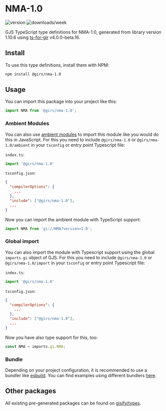 
# NMA-1.0

![version](https://img.shields.io/npm/v/@girs/nma-1.0)
![downloads/week](https://img.shields.io/npm/dw/@girs/nma-1.0)


GJS TypeScript type definitions for NMA-1.0, generated from library version 1.10.6 using [ts-for-gir](https://github.com/gjsify/ts-for-gir) v4.0.0-beta.16.


## Install

To use this type definitions, install them with NPM:
```bash
npm install @girs/nma-1.0
```

## Usage

You can import this package into your project like this:
```ts
import NMA from '@girs/nma-1.0';
```

### Ambient Modules

You can also use [ambient modules](https://github.com/gjsify/ts-for-gir/tree/main/packages/cli#ambient-modules) to import this module like you would do this in JavaScript.
For this you need to include `@girs/nma-1.0` or `@girs/nma-1.0/ambient` in your `tsconfig` or entry point Typescript file:

`index.ts`:
```ts
import '@girs/nma-1.0'
```

`tsconfig.json`:
```json
{
  "compilerOptions": {
    ...
  },
  "include": ["@girs/nma-1.0"],
  ...
}
```

Now you can import the ambient module with TypeScript support: 

```ts
import NMA from 'gi://NMA?version=1.0';
```

### Global import

You can also import the module with Typescript support using the global `imports.gi` object of GJS.
For this you need to include `@girs/nma-1.0` or `@girs/nma-1.0/import` in your `tsconfig` or entry point Typescript file:

`index.ts`:
```ts
import '@girs/nma-1.0'
```

`tsconfig.json`:
```json
{
  "compilerOptions": {
    ...
  },
  "include": ["@girs/nma-1.0"],
  ...
}
```

Now you have also type support for this, too:

```ts
const NMA = imports.gi.NMA;
```

### Bundle

Depending on your project configuration, it is recommended to use a bundler like [esbuild](https://esbuild.github.io/). You can find examples using different bundlers [here](https://github.com/gjsify/ts-for-gir/tree/main/examples).

## Other packages

All existing pre-generated packages can be found on [gjsify/types](https://github.com/gjsify/types).

